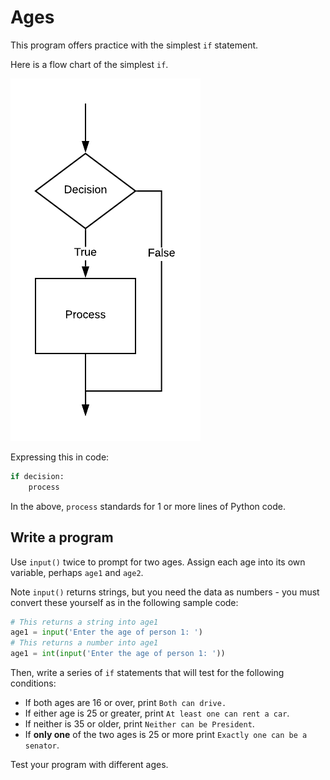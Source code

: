# Ages

This program offers practice with the simplest `if` statement.

Here is a flow chart of the simplest `if`.

![if](./if.png)

Expressing this in code:

```python
if decision:
    process
```

In the above, `process` standards for 1 or more lines of Python code.

## Write a program

Use `input()` twice to prompt for two ages. Assign each age into its own variable, perhaps `age1` and `age2`.

Note `input()` returns strings, but you need the data as numbers - you must convert these yourself as in the following sample code:

```python
# This returns a string into age1
age1 = input('Enter the age of person 1: ')
# This returns a number into age1
age1 = int(input('Enter the age of person 1: '))
```

Then, write a series of `if` statements that will test for the following conditions:

* If both ages are 16 or over, print `Both can drive.`
* If either age is 25 or greater, print `At least one can rent a car`.
* If neither is 35 or older, print `Neither can be President`.
* If **only one** of the two ages is 25 or more print `Exactly one can be a senator`.

Test your program with different ages.

